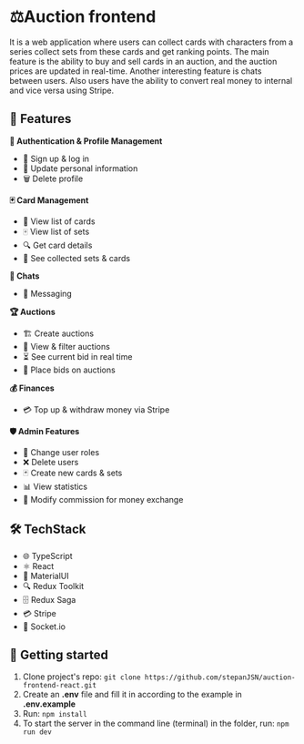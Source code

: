 # ⚖️Auction frontend

It is a web application where users can collect cards with characters from a series collect sets from these cards and get ranking points. The main feature is the ability to buy and sell cards in an auction, and the auction prices are updated in real-time. Another interesting feature is chats between users. Also users have the ability to convert real money to internal and vice versa using Stripe.

## 🎯 Features
**🔑 Authentication & Profile Management**

 - 🔐 Sign up & log in
 - 📝 Update personal information
 - 🗑️ Delete profile

**🃏 Card Management**

 - 📜 View list of cards
 - 🀄 View list of sets
 - 🔍 Get card details
 - 🎴 See collected sets & cards

**💬 Chats**

 - 💬 Messaging

**🏆 Auctions**
 - 🏗️ Create auctions
 - 🔎 View & filter auctions
 - ⏳ See current bid in real time
 - 🎯 Place bids on auctions

**💰 Finances**
 - 💳 Top up & withdraw money via Stripe

**🛡️ Admin Features**
 - 👥 Change user roles
 - ❌ Delete users
 - 🃏 Create new cards & sets
 - 📊 View statistics
 - 💱 Modify commission for money exchange

## 🛠️ TechStack
 - 🌐 TypeScript
 - ⚛ React
 - 🎨 MaterialUI
 - 🔍 Redux Toolkit
 - 🗄️ Redux Saga
 - 💳 Stripe
 - 🔌 Socket.io

## 🚀 Getting started
1.  Clone project's repo:  `git clone https://github.com/stepanJSN/auction-frontend-react.git`
2.  Create an **.env** file and fill it in according to the example in **.env.example**
3.  Run:  `npm install`
4.  To start the server in the command line (terminal) in the folder, run:  `npm run dev`
